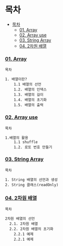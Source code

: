 # 목차
- [목차](#목차)
    - [01. Array](#01-array)
    - [02. Array use](#02-array-use)
    - [03. String Array](#03-string-array)
    - [04. 2차원 배열](#04-2차원-배열)


### [01. Array](01.array.md)
```
목차

1. 배열이란?
    1.1 배열의 선언
    1.2. 배열의 인덱스
    1.3. 배열의 길이
    1.4. 배열의 초기화
    1.5. 배열의 출력
```

### [02. Array use](02.array-use.md)
```
목차

1.배열의 활용
    1.1 shuffle
    1.2. 로또 번호 만들기
```

### [03. String Array](03.String.md)
```
목차

1. String 배열의 선언과 생성
2. String 클래스(readOnly)
```

### [04. 2차원 배열](04.multi-array.md)
```
목차

2차원 배열의 선언
  2.1. 2차원 배열
  2.2. 2차원 배열의 초기화
    2.2.1 예제
    2.2.1 예제
```
